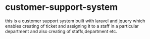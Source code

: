 # customer-support-system
this is a customer support system built with laravel and jquery which enables creating of ticket and assigning it to a staff in a particular department and also creating of staffs,department etc.
